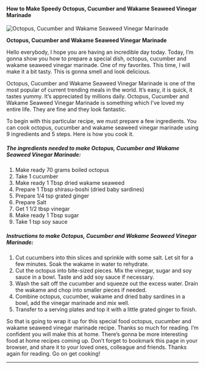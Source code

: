             

#### How to Make Speedy Octopus, Cucumber and Wakame Seaweed Vinegar Marinade

![Octopus, Cucumber and Wakame Seaweed Vinegar Marinade](https://img-global.cpcdn.com/recipes/6573895424409600/751x532cq70/octopus-cucumber-and-wakame-seaweed-vinegar-marinade-recipe-main-photo.jpg)

**Octopus, Cucumber and Wakame Seaweed Vinegar Marinade**

Hello everybody, I hope you are having an incredible day today. Today, I’m gonna show you how to prepare a special dish, octopus, cucumber and wakame seaweed vinegar marinade. One of my favorites. This time, I will make it a bit tasty. This is gonna smell and look delicious.

Octopus, Cucumber and Wakame Seaweed Vinegar Marinade is one of the most popular of current trending meals in the world. It’s easy, it is quick, it tastes yummy. It’s appreciated by millions daily. Octopus, Cucumber and Wakame Seaweed Vinegar Marinade is something which I’ve loved my entire life. They are fine and they look fantastic.

To begin with this particular recipe, we must prepare a few ingredients. You can cook octopus, cucumber and wakame seaweed vinegar marinade using 9 ingredients and 5 steps. Here is how you cook it.

##### The ingredients needed to make Octopus, Cucumber and Wakame Seaweed Vinegar Marinade:

1.  Make ready 70 grams boiled octopus
2.  Take 1 cucumber
3.  Make ready 1 Tbsp dried wakame seaweed
4.  Prepare 1 Tbsp shirasu-boshi (dried baby sardines)
5.  Prepare 1/4 tsp grated ginger
6.  Prepare Salt
7.  Get 1 1/2 tbsp vinegar
8.  Make ready 1 Tbsp sugar
9.  Take 1 tsp soy sauce

##### Instructions to make Octopus, Cucumber and Wakame Seaweed Vinegar Marinade:

1.  Cut cucumbers into thin slices and sprinkle with some salt. Let sit for a few minutes. Soak the wakame in water to rehydrate.
2.  Cut the octopus into bite-sized pieces. Mix the vinegar, sugar and soy sauce in a bowl. Taste and add soy sauce if necessary.
3.  Wash the salt off the cucumber and squeeze out the excess water. Drain the wakame and chop into smaller pieces if needed.
4.  Combine octopus, cucumber, wakame and dried baby sardines in a bowl, add the vinegar marinade and mix well.
5.  Transfer to a serving plates and top it with a little grated ginger to finish.

So that is going to wrap it up for this special food octopus, cucumber and wakame seaweed vinegar marinade recipe. Thanks so much for reading. I’m confident you will make this at home. There’s gonna be more interesting food at home recipes coming up. Don’t forget to bookmark this page in your browser, and share it to your loved ones, colleague and friends. Thanks again for reading. Go on get cooking!

* * *